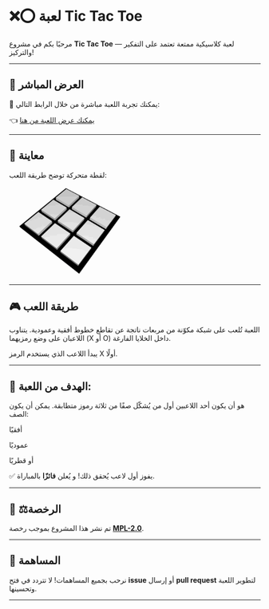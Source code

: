 # ❌⭕ لعبة Tic Tac Toe

مرحبًا بكم في مشروع **Tic Tac Toe** — لعبة كلاسيكية ممتعة تعتمد على التفكير والتركيز!

---

## 🔗 العرض المباشر

🎯 يمكنك تجربة اللعبة مباشرة من خلال الرابط التالي:

👈 [يمكنك عرض اللعبة من هنا](https://alostoura-official.github.io/Tic-Tac-Toe-X-O-Games/)

---
## 📸 معاينة

لقطة متحركة توضح طريقة اللعب:

![preview](Tic_Tac_Toe.gif)

---

## 🎮 طريقة اللعب
اللعبة تُلعب على شبكة مكوّنة من مربعات ناتجة عن تقاطع خطوط أفقية وعمودية. يتناوب اللاعبان على وضع رمزيهما (X أو O) داخل الخلايا الفارغة.

يبدأ اللاعب الذي يستخدم الرمز X أولًا.

---
## 🎯 الهدف من اللعبة:
هو أن يكون أحد اللاعبين أول من يُشكّل صفًا من ثلاثة رموز متطابقة.
يمكن أن يكون الصف:

أفقيًا

عموديًا

أو قطريًا

✅ يفوز أول لاعب يُحقق ذلك! و  يُعلن **فائزًا** بالمباراة.

---
## 📝 ⚖️الرخصة

تم نشر هذا المشروع بموجب رخصة **[MPL-2.0](LICENSE)**.

---

## 🙌 المساهمة

نرحب بجميع المساهمات! لا تتردد في فتح **issue** أو إرسال **pull request** لتطوير اللعبة وتحسينها.

---
